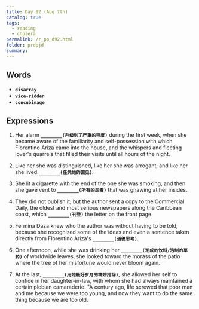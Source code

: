 ```yaml
---
title: Day 92 (Aug 7th)
catalog: true
tags: 
  - reading
  - cholera
permalink: /r_pp_d92.html
folder: prdpjd
summary: 
---
```


## Words

-   <b data-toggle="tooltip" data-original-title="{{site.data.glossary.disarray}}">`disarray`</b>
-   <b data-toggle="tooltip" data-original-title="{{site.data.glossary.vice-ridden}}">`vice-ridden`</b>
-   <b data-toggle="tooltip" data-original-title="{{site.data.glossary.concubinage}}">`concubinage`</b>



## Expressions

1.  Her alarm <b data-toggle="tooltip" data-original-title="{{site.data.answers.92_a}}">`________(升级到了严重的程度)`</b> during the first week, when she became aware of the familiarity and self-possession with which Florentino Ariza came into the house, and the whispers and fleeting lover's quarrels that filled their visits until all hours of the night.

2.  Like her she was distinguished, like her she was arrogant, and like her she lived <b data-toggle="tooltip" data-original-title="{{site.data.answers.92_b}}">`________(任凭她的偏见)`</b>.

3.  She lit a cigarette with the end of the one she was smoking, and then she gave vent to <b data-toggle="tooltip" data-original-title="{{site.data.answers.92_c}}">`________(所有的怨毒)`</b> that was gnawing at her insides.

4.  They did not publish it, but the author sent a copy to the Commercial Daily, the oldest and most serious newspapers along the Caribbean coast, which <b data-toggle="tooltip" data-original-title="{{site.data.answers.92_d}}">`________(刊登)`</b> the letter on the front page.

5.  Fermina Daza knew who the author was without having to be told, because she recognized some of the ideas and even a sentence taken directly from Florentino Ariza's <b data-toggle="tooltip" data-original-title="{{site.data.answers.92_e}}">`________(道德思考)`</b>.

6.  One afternoon, while she was drinking her <b data-toggle="tooltip" data-original-title="{{site.data.answers.92_f}}">`________(沏成的饮料/泡制的草药)`</b> of worldwide leaves, she looked toward the morass of the patio where the tree of her misfortune would never bloom again.

7.  At the last, <b data-toggle="tooltip" data-original-title="{{site.data.answers.92_g}}">`________(用她最好岁月的精妙措辞)`</b>, she allowed her self to confide in her daughter-in-law, with whom she had always maintained a certain plebian camaraderie. "A century ago, life screwed that poor man and me because we were too young, and now they want to do the same thing because we are too old.